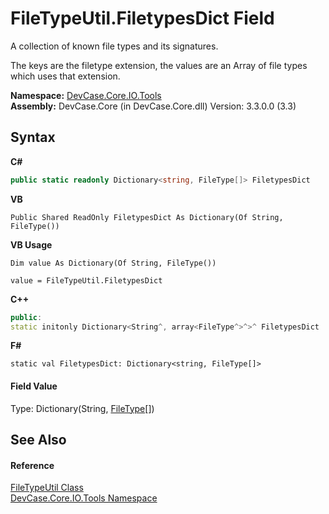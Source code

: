 # FileTypeUtil.FiletypesDict Field
 

A collection of known file types and its signatures. 

 The keys are the filetype extension, the values are an Array of file types which uses that extension.

**Namespace:**&nbsp;<a href="N_DevCase_Core_IO_Tools">DevCase.Core.IO.Tools</a><br />**Assembly:**&nbsp;DevCase.Core (in DevCase.Core.dll) Version: 3.3.0.0 (3.3)

## Syntax

**C#**<br />
``` C#
public static readonly Dictionary<string, FileType[]> FiletypesDict
```

**VB**<br />
``` VB
Public Shared ReadOnly FiletypesDict As Dictionary(Of String, FileType())
```

**VB Usage**<br />
``` VB Usage
Dim value As Dictionary(Of String, FileType())

value = FileTypeUtil.FiletypesDict

```

**C++**<br />
``` C++
public:
static initonly Dictionary<String^, array<FileType^>^>^ FiletypesDict
```

**F#**<br />
``` F#
static val FiletypesDict: Dictionary<string, FileType[]>
```


#### Field Value
Type: Dictionary(String, <a href="T_DevCase_Core_IO_FileType">FileType</a>[])

## See Also


#### Reference
<a href="T_DevCase_Core_IO_Tools_FileTypeUtil">FileTypeUtil Class</a><br /><a href="N_DevCase_Core_IO_Tools">DevCase.Core.IO.Tools Namespace</a><br />